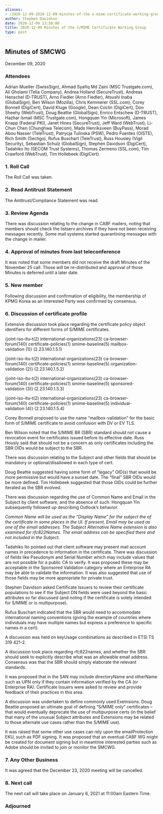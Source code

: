 ```yaml
---
aliases:
- /2020-12-09-2020-12-09-minutes-of-the-s-mime-certificate-working-group/
author: Stephen Davidson
date: 2020-12-09 13:58:00
title: 2020-12-09 Minutes of the S/MIME Certificate Working Group
type: post
---
```


## Minutes of SMCWG 

December 09, 2020

### Attendees 

Adrian Mueller (SwissSign), Ahmad Syafiq Md Zaini (MSC Trustgate.com), Ali Gholami (Telia Company), Andrea Holland (SecureTrust), Andreas Henschel (D-TRUST), Arno Fiedler (Arno Fiedler), Atsushi Inaba (GlobalSign), Ben Wilson (Mozilla), Chris Kemmerer (SSL.com), Corey Bonnell (DigiCert), David Kluge (Google), Dean Coclin (DigiCert), Don Sheehy (WebTrust), Doug Beattie (GlobalSign), Enrico Entschew (D-TRUST), Hazhar Ismail (MSC Trustgate.com), Hongquan Yin (Microsoft), James Knapp (Federal PKI), Janet Hines (SecureTrust), Jeff Ward (WebTrust), Li-Chun Chen (Chunghwa Telecom), Mads Henriksveen (BuyPass), Morad Abou Nasser (TeleTrust), Patrycja Tulinska (PSW), Pedro Fuentes (OISTE), Rich Smith (Sectigo), Rufus Buschart (TeleTrust), Russ Housley (Vigil Security), Sebastian Schulz (GlobalSign), Stephen Davidson (DigiCert), Tadahiko Ito (SECOM Trust Systems), Thomas Zermeno (SSL.com), Tim Crawford (WebTrust), Tim Hollebeek (DigiCert)

### 1. Roll Call 

The Roll Call was taken.

### 2. Read Antitrust Statement 

The Antitrust/Compliance Statement was read.

### 3. Review Agenda 

There was discussion relating to the change in CABF mailers, noting that members should check the listserv archives if they have not been receiving messages recently. Some mail systems started quarantining messages with the change in mailer.

### 4. Approval of minutes from last teleconference 

It was noted that some members did not receive the draft Minutes of the November 25 call. Those will be re-distributed and approval of those Minutes is deferred until a later date.

### 5. New member 

Following discussion and confirmation of eligibility, the membership of KPMG Korea as an Interested Party was confirmed by consensus.

### 6. Discussion of certificate profile 

Extensive discussion took place regarding the certificate policy object identifiers for different forms of S/MIME certificates.

{joint-iso-itu-t(2) international-organizations(23) ca-browser-forum(140) certificate-policies(1) smime-baseline(5) mailbox-validation (1)} (2.23.140.1.5.1)

{joint-iso-itu-t(2) international-organizations(23) ca-browser-forum(140) certificate-policies(1) smime-baseline(5) organization-validation (2)} (2.23.140.1.5.2)

{joint-iso-itu-t(2) international-organizations(23) ca-browser-forum(140) certificate-policies(1) smime-baseline(5) sponsored-validation (3)} (2.23.140.1.5.3)

{joint-iso-itu-t(2) international-organizations(23) ca-browser-forum(140) certificate-policies(1) smime-baseline(5) individual-validation (4)} (2.23.140.1.5.4)

Corey Bonnell proposed to use the name “mailbox-validation” for the basic form of S/MIME certificate to avoid confusion with DV or EV TLS.

Ben Wilson noted that the S/MIME BR (SBR) standard should not cause a revocation event for certificates issued before its effective date. Russ Hously said that should not be a concern as only certificates including the SBR OIDs would be subject to the SBR.

There was discussion relating to the Subject and other fields that should be mandatory or optional/disallowed in each type of cert.

Doug Beattie suggested having some form of “legacy” OID(s) that would be more permissive but would have a sunset date. The “final” SBR OIDs would be more defined. Tim Hollebeek suggested that those OIDs could be further iterated as the SBR evolved.

There was discussion regarding the use of Common Name and Email in the Subject by client software, and the absence of such. Hongquan Yin subsequently followed up describing Outlook’s behavior.

_Common Name will be used as the “Display Name” for the subject the of the certificate in some places in the UI. If present, Email may be used as one of the email addresses. The Subject Alternative Name extension is also examined for rfc822Names. The email address can be specified there and not included in the Subject._

Tadahiko Ito pointed out that client software may present mail account names in precedence to information in the certificate. There was discussion of fields like Pseudonym and Serial Number which may include values that are not possible for a public CA to verify. It was proposed these may be acceptable in the Sponsored Validation category where an Enterprise RA may be able to validate the information. It was also suggested that use of those fields may be more appropriate for private trust.

Stephen Davidson asked Certificate Issuers to review their certificate populations to see if the Subject DN fields were used beyond the basic attributes so far discussed (and noting if the certificate is solely intended for S/MIME or is multipurpose).

Rufus Buschart indicated that the SBR would need to accommodate international naming conventions (giving the example of countries where individuals may have multiple names but express a preference to specific names in a cert).

A discussion was held on keyUsage combinations as described in ETSI TS 319 421-2.

A discussion took place regarding rfc822names, and whether the SBR should seek to explicitly describe what was an allowable email address. Consensus was that the SBR should simply elaborate the relevant standards.

It was proposed that in the SAN may include directoryName and otherName such as UPN only if they contain information verified by the CA (or Enterprise RA). Certificate Issuers were asked to review and provide feedback of their practices in this area.

A discussion was undertaken to define commonly used Exetnsions. Doug Beattie proposed an ultimate goal of defining “S/MIME only” certificates – that would eventually deprecate the use of multipurpose certs (in the belief that many of the unusual Subject attributes and Extensions may be related to those alternate use cases rather than the S/MIME use).

It was raised that some other use cases can rely upon the emailProtection EKU, such as PDF signing. It was proposed that an eventual CABF WG might be created for document signing but in meantime interested parties such as Adobe should be invited to join or monitor the SMCWG.

### 7. Any Other Business 

It was agreed that the December 23, 2020 meeting will be cancelled.

### 8. Next call 

The next call will take place on January 6, 2021 at 11:00am Eastern Time.

### Adjourned